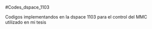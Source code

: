 #Codes_dspace_1103

Codigos implementandos en la dspace 1103 para el control del MMC utilizado en mi tesis
